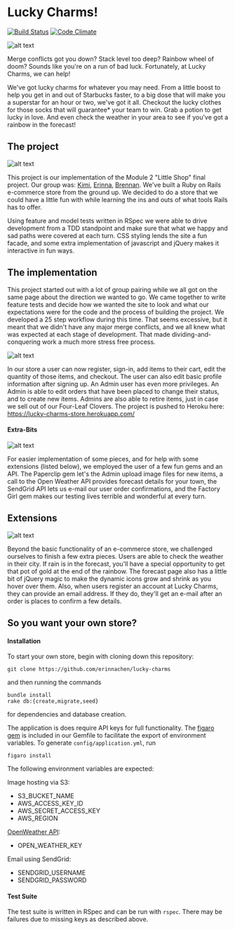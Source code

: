 # Lucky Charms!
[![Build Status](https://circleci.com/gh/erinnachen/lucky-charms/tree/master.svg?style=shield&circle-token=1432d52ff477b771a546bcc5441ad2914b4fbea4)](https://circleci.com/gh/erinnachen/lucky-charms)
[![Code Climate](https://codeclimate.com/github/erinnachen/lucky-charms/badges/gpa.svg)](https://codeclimate.com/github/erinnachen/lucky-charms)

![alt text](https://lh3.googleusercontent.com/-zAfzSjPn97Y/VuGzalr5HYI/AAAAAAAAC84/Euuhylif5zw/s638-Ic42/Screen%252520Shot%2525202016-03-10%252520at%25252010.16.16%252520AM.png "Lucky Charms")

Merge conflicts got you down? Stack level too deep? Rainbow wheel of doom? Sounds like you're on a run of bad luck. Fortunately, at Lucky Charms, we can help!

We've got lucky charms for whatever you may need. From a little boost to help you get in and out of Starbucks faster, to a big dose that will make you a superstar for an hour or two, we've got it all. Checkout the lucky clothes for those socks that will guarantee* your team to win. Grab a potion to get lucky in love. And even check the weather in your area to see if you've got a rainbow in the forecast!


## The project
![alt text](https://lh3.googleusercontent.com/-E3JGWuYBILA/VuGza5HlblI/AAAAAAAAC9I/-j3krOmogRE/s912-Ic42/Screen%252520Shot%2525202016-03-10%252520at%25252010.16.29%252520AM.png "They'll magically make you lucky!")

This project is our implementation of the Module 2 "Little Shop" final project. Our group was: [Kimi](https://github.com/ksk5280), [Erinna](https://github.com/erinnachen), [Brennan](https://github.com/brennanholtzclaw).
We've built a Ruby on Rails e-commerce store from the ground up. We decided to do a store that we could have a little fun with while learning the ins and outs of what tools Rails has to offer.

Using feature and model tests written in RSpec we were able to drive development from a TDD standpoint and make sure that what we happy and sad paths were covered at each turn. CSS styling lends the site a fun facade, and some extra implementation of javascript and jQuery makes it interactive in fun ways.


## The implementation

This project started out with a lot of group pairing while we all got on the same page about the direction we wanted to go. We came together to write feature tests and decide how we wanted the site to look and what our expectations were for the code and the process of building the project. We developed a 25 step workflow during this time. That seems excessive, but it meant that we didn't have any major merge conflicts, and we all knew what was expected at each stage of development. That made dividing-and-conquering work a much more stress free process.


![alt text](https://lh3.googleusercontent.com/-AZOQnFlQdMs/VuGzbVVZLXI/AAAAAAAAC9I/nUNteLz58Dc/s640-Ic42/Screen%252520Shot%2525202016-03-10%252520at%25252010.17.21%252520AM.png "Edit your cart information")

In our store a user can now register, sign-in, add items to their cart, edit the quantity of those items, and checkout. The user can also edit basic profile information after signing up.
An Admin user has even more privileges. An Admin is able to edit orders that have been placed to change their status, and to create new items. Admins are also able to retire items, just in case we sell out of our Four-Leaf Clovers.
The project is pushed to Heroku here: https://lucky-charms-store.herokuapp.com/

#### Extra-Bits

![alt text](https://lh3.googleusercontent.com/-WLW_ZDPvKvA/VuGzbzcweUI/AAAAAAAAC9I/LqXLuspmB78/s912-Ic42/Screen%252520Shot%2525202016-03-10%252520at%25252010.17.55%252520AM.png "Maybe we'll just put those back...")

For easier implementation of some pieces, and for help with some extensions (listed below), we employed the user of a few fun gems and an API. The Paperclip gem let's the Admin upload image files for new items, a call to the Open Weather API provides forecast details for your town, the SendGrid API lets us e-mail our user order confirmations, and the Factory Girl gem makes our testing lives terrible and wonderful at every turn.

## Extensions

![alt text](https://lh3.googleusercontent.com/-4Qran4LP5Fo/VuGzaLLKP_I/AAAAAAAAC80/RziwROwibQ4/s912-Ic42/Screen%252520Shot%2525202016-03-10%252520at%2525209.46.29%252520AM.jpg "What's the weather like?")

Beyond the basic functionality of an e-commerce store, we challenged ourselves to finish a few extra pieces. Users are able to check the weather in their city. If rain is in the forecast, you'll have a special opportunity to get that pot of gold at the end of the rainbow. The forecast page also has a little bit of jQuery magic to make the dynamic icons grow and shrink as you hover over them. Also, when users register an account at Lucky Charms, they can provide an email address. If they do, they'll get an e-mail after an order is places to confirm a few details.

## So you want your own store?

#### Installation
To start your own store, begin with cloning down this repository:
```
git clone https://github.com/erinnachen/lucky-charms
```
and then running the commands

```
bundle install
rake db:{create,migrate,seed}
```

for dependencies and database creation.

The application is does require API keys for full functionality. The [figaro gem](https://github.com/laserlemon/figaro) is included in our Gemfile to facilitate the export of environment variables. To generate `config/application.yml`, run

```
figaro install
```

The following environment variables are expected:

Image hosting via S3:
* S3_BUCKET_NAME
* AWS_ACCESS_KEY_ID
* AWS_SECRET_ACCESS_KEY
* AWS_REGION

[OpenWeather API](http://openweathermap.org/api):
* OPEN_WEATHER_KEY

Email using SendGrid:
* SENDGRID_USERNAME
* SENDGRID_PASSWORD

#### Test Suite
The test suite is written in RSpec and can be run with `rspec`. There may be failures due to missing keys as described above.

